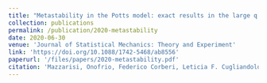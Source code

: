 ```yaml
---
title: "Metastability in the Potts model: exact results in the large q limit"
collection: publications
permalink: /publication/2020-metastability
date: 2020-06-30
venue: 'Journal of Statistical Mechanics: Theory and Experiment'
link: 'https://doi.org/10.1088/1742-5468/ab8556'
paperurl: '/files/papers/2020-metastability.pdf'
citation: 'Mazzarisi, Onofrio, Federico Corberi, Leticia F. Cugliandolo, and Marco Picco. &quot;Metastability in the Potts model: exact results in the large q limit.&quot; <i>Journal of Statistical Mechanics: Theory and Experiment</i> 2020, no. 6 (2020): 063214.'
---
```


